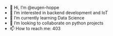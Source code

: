 - 👋 Hi, I’m @eugen-hoppe
- 👀 I’m interested in backend development and IoT
- 🌱 I’m currently learning Data Science
- 💞️ I’m looking to collaborate on python projects
- 📫 How to reach me: 403

<!---
eugen-hoppe/eugen-hoppe is a ✨ special ✨ repository because its `README.md` (this file) appears on your GitHub profile.
You can click the Preview link to take a look at your changes.
--->
